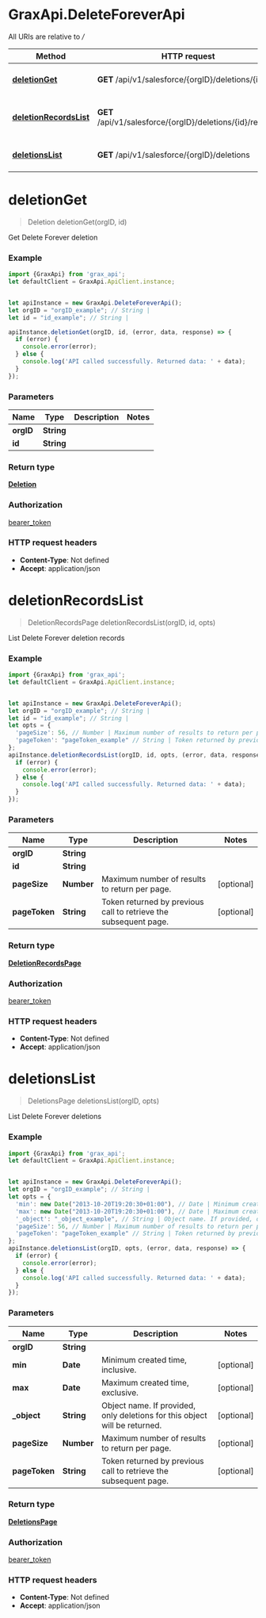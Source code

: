 # GraxApi.DeleteForeverApi

All URIs are relative to */*

Method | HTTP request | Description
------------- | ------------- | -------------
[**deletionGet**](DeleteForeverApi.md#deletionGet) | **GET** /api/v1/salesforce/{orgID}/deletions/{id} | Get Delete Forever deletion
[**deletionRecordsList**](DeleteForeverApi.md#deletionRecordsList) | **GET** /api/v1/salesforce/{orgID}/deletions/{id}/records | List Delete Forever deletion records
[**deletionsList**](DeleteForeverApi.md#deletionsList) | **GET** /api/v1/salesforce/{orgID}/deletions | List Delete Forever deletions

<a name="deletionGet"></a>
# **deletionGet**
> Deletion deletionGet(orgID, id)

Get Delete Forever deletion

### Example
```javascript
import {GraxApi} from 'grax_api';
let defaultClient = GraxApi.ApiClient.instance;


let apiInstance = new GraxApi.DeleteForeverApi();
let orgID = "orgID_example"; // String | 
let id = "id_example"; // String | 

apiInstance.deletionGet(orgID, id, (error, data, response) => {
  if (error) {
    console.error(error);
  } else {
    console.log('API called successfully. Returned data: ' + data);
  }
});
```

### Parameters

Name | Type | Description  | Notes
------------- | ------------- | ------------- | -------------
 **orgID** | **String**|  | 
 **id** | **String**|  | 

### Return type

[**Deletion**](Deletion.md)

### Authorization

[bearer_token](../README.md#bearer_token)

### HTTP request headers

 - **Content-Type**: Not defined
 - **Accept**: application/json

<a name="deletionRecordsList"></a>
# **deletionRecordsList**
> DeletionRecordsPage deletionRecordsList(orgID, id, opts)

List Delete Forever deletion records

### Example
```javascript
import {GraxApi} from 'grax_api';
let defaultClient = GraxApi.ApiClient.instance;


let apiInstance = new GraxApi.DeleteForeverApi();
let orgID = "orgID_example"; // String | 
let id = "id_example"; // String | 
let opts = { 
  'pageSize': 56, // Number | Maximum number of results to return per page.
  'pageToken': "pageToken_example" // String | Token returned by previous call to retrieve the subsequent page.
};
apiInstance.deletionRecordsList(orgID, id, opts, (error, data, response) => {
  if (error) {
    console.error(error);
  } else {
    console.log('API called successfully. Returned data: ' + data);
  }
});
```

### Parameters

Name | Type | Description  | Notes
------------- | ------------- | ------------- | -------------
 **orgID** | **String**|  | 
 **id** | **String**|  | 
 **pageSize** | **Number**| Maximum number of results to return per page. | [optional] 
 **pageToken** | **String**| Token returned by previous call to retrieve the subsequent page. | [optional] 

### Return type

[**DeletionRecordsPage**](DeletionRecordsPage.md)

### Authorization

[bearer_token](../README.md#bearer_token)

### HTTP request headers

 - **Content-Type**: Not defined
 - **Accept**: application/json

<a name="deletionsList"></a>
# **deletionsList**
> DeletionsPage deletionsList(orgID, opts)

List Delete Forever deletions

### Example
```javascript
import {GraxApi} from 'grax_api';
let defaultClient = GraxApi.ApiClient.instance;


let apiInstance = new GraxApi.DeleteForeverApi();
let orgID = "orgID_example"; // String | 
let opts = { 
  'min': new Date("2013-10-20T19:20:30+01:00"), // Date | Minimum created time, inclusive.
  'max': new Date("2013-10-20T19:20:30+01:00"), // Date | Maximum created time, exclusive.
  '_object': "_object_example", // String | Object name. If provided, only deletions for this object will be returned.
  'pageSize': 56, // Number | Maximum number of results to return per page.
  'pageToken': "pageToken_example" // String | Token returned by previous call to retrieve the subsequent page.
};
apiInstance.deletionsList(orgID, opts, (error, data, response) => {
  if (error) {
    console.error(error);
  } else {
    console.log('API called successfully. Returned data: ' + data);
  }
});
```

### Parameters

Name | Type | Description  | Notes
------------- | ------------- | ------------- | -------------
 **orgID** | **String**|  | 
 **min** | **Date**| Minimum created time, inclusive. | [optional] 
 **max** | **Date**| Maximum created time, exclusive. | [optional] 
 **_object** | **String**| Object name. If provided, only deletions for this object will be returned. | [optional] 
 **pageSize** | **Number**| Maximum number of results to return per page. | [optional] 
 **pageToken** | **String**| Token returned by previous call to retrieve the subsequent page. | [optional] 

### Return type

[**DeletionsPage**](DeletionsPage.md)

### Authorization

[bearer_token](../README.md#bearer_token)

### HTTP request headers

 - **Content-Type**: Not defined
 - **Accept**: application/json

